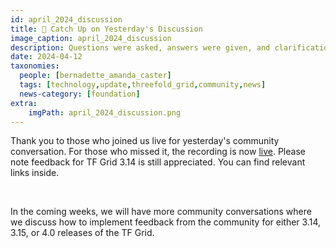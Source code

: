 ```yaml
---
id: april_2024_discussion
title: 🍿 Catch Up on Yesterday's Discussion 
image_caption: april_2024_discussion
description: Questions were asked, answers were given, and clarifications were made. If you missed it, watch the recording here. 
date: 2024-04-12
taxonomies:
  people: [bernadette_amanda_caster]
  tags: [technology,update,threefold_grid,community,news]
  news-category: [foundation]
extra:
    imgPath: april_2024_discussion.png
---
```


Thank you to those who joined us live for yesterday's community conversation. For those who missed it, the recording is now [live](https://forum.threefold.io/t/april-2024-community-discussion-recording/4303). Please note feedback for TF Grid 3.14 is still appreciated. You can find relevant links inside.

<br/>

In the coming weeks, we will have more community conversations where we discuss how to implement feedback from the community for either 3.14, 3.15, or 4.0 releases of the TF Grid.



